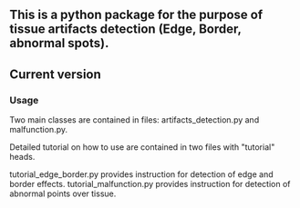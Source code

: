 


## This is a python package for the purpose of tissue artifacts detection (Edge, Border, abnormal spots).

## Current version 

### Usage 
Two main classes are contained in files: artifacts_detection.py and malfunction.py. 

Detailed tutorial on how to use are contained in two files with "tutorial" heads. 

tutorial_edge_border.py provides instruction for detection of edge and border effects.
tutorial_malfunction.py provides instruction for detection of abnormal points over tissue. 